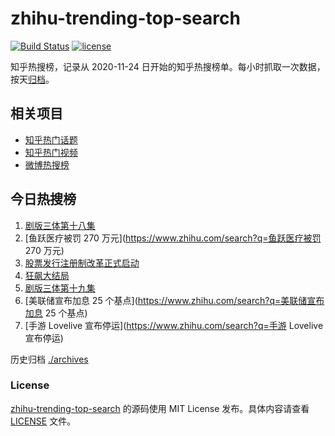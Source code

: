 # zhihu-trending-top-search

[![Build Status](https://github.com/justjavac/zhihu-trending-top-search/workflows/ci/badge.svg?branch=main)](https://github.com/justjavac/zhihu-trending-top-search/actions)
[![license](https://img.shields.io/github/license/justjavac/zhihu-trending-top-search)](https://github.com/justjavac/zhihu-trending-top-search/blob/main/LICENSE)

知乎热搜榜，记录从 2020-11-24
日开始的知乎热搜榜单。每小时抓取一次数据，按天[归档](./archives)。

## 相关项目

- [知乎热门话题](https://github.com/justjavac/zhihu-trending-hot-questions)
- [知乎热门视频](https://github.com/justjavac/zhihu-trending-hot-video)
- [微博热搜榜](https://github.com/justjavac/weibo-trending-hot-search)

## 今日热搜榜

<!-- BEGIN -->
<!-- 最后更新时间 Thu Feb 02 2023 14:07:39 GMT+0800 (China Standard Time) -->

1. [剧版三体第十八集](https://www.zhihu.com/search?q=剧版三体第十八集)
1. [鱼跃医疗被罚 270 万元](https://www.zhihu.com/search?q=鱼跃医疗被罚 270 万元)
1. [股票发行注册制改革正式启动](https://www.zhihu.com/search?q=股票发行注册制改革正式启动)
1. [狂飙大结局](https://www.zhihu.com/search?q=狂飙大结局)
1. [剧版三体第十九集](https://www.zhihu.com/search?q=剧版三体第十九集)
1. [美联储宣布加息 25 个基点](https://www.zhihu.com/search?q=美联储宣布加息 25
   个基点)
1. [手游 Lovelive 宣布停运](https://www.zhihu.com/search?q=手游 Lovelive
   宣布停运)

<!-- END -->

历史归档 [./archives](./archives)

### License

[zhihu-trending-top-search](https://github.com/justjavac/zhihu-trending-top-search)
的源码使用 MIT License 发布。具体内容请查看 [LICENSE](./LICENSE) 文件。
